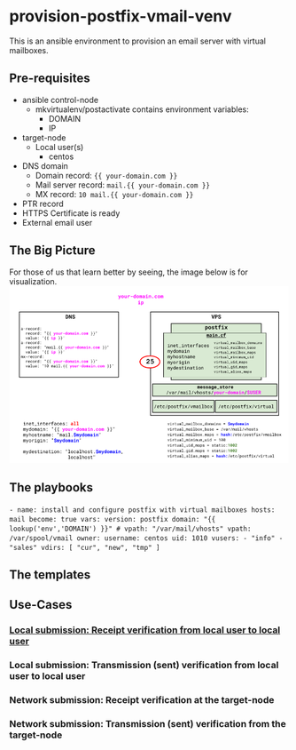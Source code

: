 # provision-postfix-vmail-venv

This is an ansible environment to provision an email server with virtual mailboxes.

## Pre-requisites

* ansible control-node
  - mkvirtualenv/postactivate contains environment variables:
    - DOMAIN
    - IP
* target-node
  - Local user(s)
    - centos
* DNS domain
  - Domain record: `{{ your-domain.com }}`
  - Mail server record: `mail.{{ your-domain.com }}`
  - MX record:  `10 mail.{{ your-domain.com }}`
* PTR record
* HTTPS Certificate is ready
* External email user

## The Big Picture
For those of us that learn better by seeing, the image below is for visualization. 
![alt text](https://github.com/alephgamma/provision-postfix-vmail-venv/blob/master/postfix-vmail.png?raw=true)

## The playbooks

`- name: install and configure postfix with virtual mailboxes
  hosts: mail
  become: true
  vars:
    version: postfix
    domain: "{{ lookup('env','DOMAIN') }}"
    # vpath: "/var/mail/vhosts"
    vpath: /var/spool/vmail
    owner:
      username: centos
      uid: 1010
    vusers:
      - "info"
      - "sales"
    vdirs:
      [ "cur", "new", "tmp" ]`

## The templates

## Use-Cases

### <u> Local submission: Receipt verification from local user to local user </u>

### Local submission: Transmission (sent) verification from local user to local user

### Network submission: Receipt verification at the target-node

### Network submission: Transmission (sent) verification from the target-node
